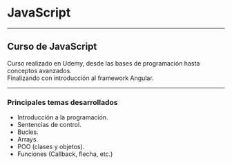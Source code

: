 # JavaScript
***
## Curso de JavaScript

Curso realizado en Udemy, desde las bases de programación hasta conceptos avanzados. <br>
Finalizando con introducción al framework Angular.
***
### Principales temas desarrollados
- Introducción a la programación.
- Sentencias de control.
- Bucles.
- Arrays.
- POO (clases y objetos).
- Funciones (Callback, flecha, etc.)
